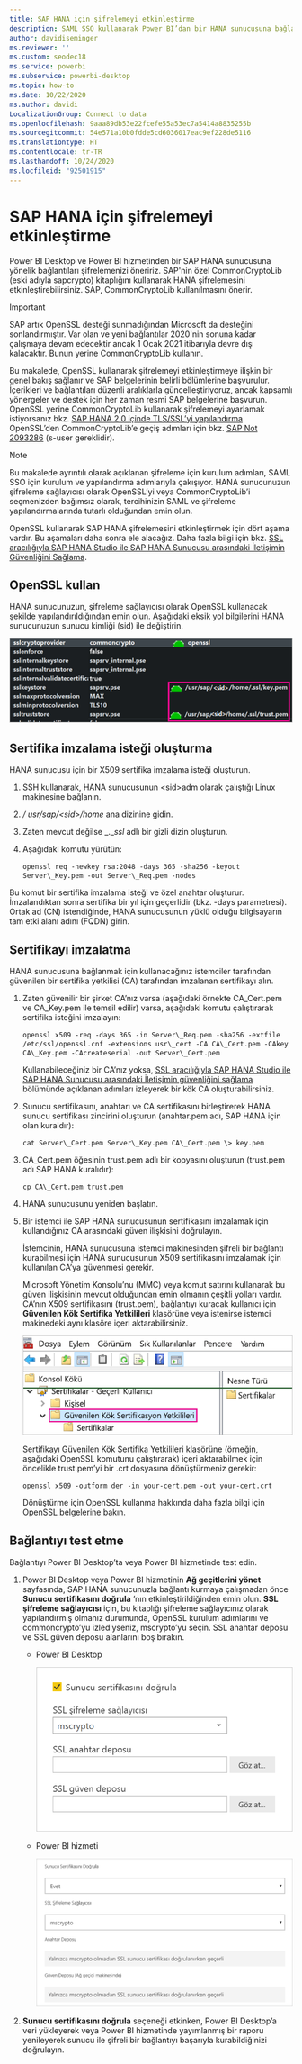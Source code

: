 ```yaml
---
title: SAP HANA için şifrelemeyi etkinleştirme
description: SAML SSO kullanarak Power BI’dan bir HANA sunucusuna bağlanırken bağlantıyı şifrelemeyi öğrenin.
author: davidiseminger
ms.reviewer: ''
ms.custom: seodec18
ms.service: powerbi
ms.subservice: powerbi-desktop
ms.topic: how-to
ms.date: 10/22/2020
ms.author: davidi
LocalizationGroup: Connect to data
ms.openlocfilehash: 9aaa89db53e22fcefe55a53ec7a5414a8835255b
ms.sourcegitcommit: 54e571a10b0fdde5cd6036017eac9ef228de5116
ms.translationtype: HT
ms.contentlocale: tr-TR
ms.lasthandoff: 10/24/2020
ms.locfileid: "92501915"
---
```

# <a name="enable-encryption-for-sap-hana"></a>SAP HANA için şifrelemeyi etkinleştirme

Power BI Desktop ve Power BI hizmetinden bir SAP HANA sunucusuna yönelik bağlantıları şifrelemenizi öneririz. SAP'nin özel CommonCryptoLib (eski adıyla sapcrypto) kitaplığını kullanarak HANA şifrelemesini etkinleştirebilirsiniz. SAP, CommonCryptoLib kullanılmasını önerir.

> [!IMPORTANT]
> SAP artık OpenSSL desteği sunmadığından Microsoft da desteğini sonlandırmıştır. Var olan ve yeni bağlantılar 2020'nin sonuna kadar çalışmaya devam edecektir ancak 1 Ocak 2021 itibarıyla devre dışı kalacaktır. Bunun yerine CommonCryptoLib kullanın.

Bu makalede, OpenSSL kullanarak şifrelemeyi etkinleştirmeye ilişkin bir genel bakış sağlanır ve SAP belgelerinin belirli bölümlerine başvurulur. İçerikleri ve bağlantıları düzenli aralıklarla güncelleştiriyoruz, ancak kapsamlı yönergeler ve destek için her zaman resmi SAP belgelerine başvurun. OpenSSL yerine CommonCryptoLib kullanarak şifrelemeyi ayarlamak istiyorsanız bkz. [SAP HANA 2.0 içinde TLS/SSL’yi yapılandırma](https://blogs.sap.com/2018/11/13/how-to-configure-tlsssl-in-sap-hana-2.0/) OpenSSL’den CommonCryptoLib’e geçiş adımları için bkz. [SAP Not 2093286](https://launchpad.support.sap.com/#/notes/2093286) (s-user gereklidir).

> [!NOTE]
> Bu makalede ayrıntılı olarak açıklanan şifreleme için kurulum adımları, SAML SSO için kurulum ve yapılandırma adımlarıyla çakışıyor. HANA sunucunuzun şifreleme sağlayıcısı olarak OpenSSL’yi veya CommonCryptoLib’i seçmenizden bağımsız olarak, tercihinizin SAML ve şifreleme yapılandırmalarında tutarlı olduğundan emin olun.

OpenSSL kullanarak SAP HANA şifrelemesini etkinleştirmek için dört aşama vardır. Bu aşamaları daha sonra ele alacağız.  Daha fazla bilgi için bkz. [SSL aracılığıyla SAP HANA Studio ile SAP HANA Sunucusu arasındaki İletişimin Güvenliğini Sağlama](https://blogs.sap.com/2015/09/28/securing-the-communication-between-sap-hana-studio-and-sap-hana-server-through-ssl/).

## <a name="use-openssl"></a>OpenSSL kullan

HANA sunucunuzun, şifreleme sağlayıcısı olarak OpenSSL kullanacak şekilde yapılandırıldığından emin olun. Aşağıdaki eksik yol bilgilerini HANA sunucunuzun sunucu kimliği (sid) ile değiştirin.

![OpenSSL şifreleme sağlayıcısı](media/desktop-sap-hana-encryption/ssl-crypto-provider.png)

## <a name="create-a-certificate-signing-request"></a>Sertifika imzalama isteği oluşturma

HANA sunucusu için bir X509 sertifika imzalama isteği oluşturun.

1. SSH kullanarak, HANA sunucusunun \<sid\>adm olarak çalıştığı Linux makinesine bağlanın.

1. _/_ _usr/sap/\<sid\>/home_ ana dizinine gidin.

1. Zaten mevcut değilse _.__ssl_ adlı bir gizli dizin oluşturun.

1. Aşağıdaki komutu yürütün:

    ```
    openssl req -newkey rsa:2048 -days 365 -sha256 -keyout Server\_Key.pem -out Server\_Req.pem -nodes
    ```

Bu komut bir sertifika imzalama isteği ve özel anahtar oluşturur. İmzalandıktan sonra sertifika bir yıl için geçerlidir (bkz. -days parametresi). Ortak ad (CN) istendiğinde, HANA sunucusunun yüklü olduğu bilgisayarın tam etki alanı adını (FQDN) girin.

## <a name="get-the-certificate-signed"></a>Sertifikayı imzalatma

HANA sunucusuna bağlanmak için kullanacağınız istemciler tarafından güvenilen bir sertifika yetkilisi (CA) tarafından imzalanan sertifikayı alın.

1. Zaten güvenilir bir şirket CA’nız varsa (aşağıdaki örnekte CA\_Cert.pem ve CA\_Key.pem ile temsil edilir) varsa, aşağıdaki komutu çalıştırarak sertifika isteğini imzalayın:

    ```
    openssl x509 -req -days 365 -in Server\_Req.pem -sha256 -extfile /etc/ssl/openssl.cnf -extensions usr\_cert -CA CA\_Cert.pem -CAkey CA\_Key.pem -CAcreateserial -out Server\_Cert.pem
    ```

    Kullanabileceğiniz bir CA’nız yoksa, [SSL aracılığıyla SAP HANA Studio ile SAP HANA Sunucusu arasındaki İletişimin güvenliğini sağlama](https://blogs.sap.com/2015/09/28/securing-the-communication-between-sap-hana-studio-and-sap-hana-server-through-ssl/) bölümünde açıklanan adımları izleyerek bir kök CA oluşturabilirsiniz.

1. Sunucu sertifikasını, anahtarı ve CA sertifikasını birleştirerek HANA sunucu sertifikası zincirini oluşturun (anahtar.pem adı, SAP HANA için olan kuraldır):

    ```
    cat Server\_Cert.pem Server\_Key.pem CA\_Cert.pem \> key.pem
    ```

1. CA\_Cert.pem öğesinin trust.pem adlı bir kopyasını oluşturun (trust.pem adı SAP HANA kuralıdır):

    ```
    cp CA\_Cert.pem trust.pem
    ```

1. HANA sunucusunu yeniden başlatın.

1. Bir istemci ile SAP HANA sunucusunun sertifikasını imzalamak için kullandığınız CA arasındaki güven ilişkisini doğrulayın.

    İstemcinin, HANA sunucusuna istemci makinesinden şifreli bir bağlantı kurabilmesi için HANA sunucusunun X509 sertifikasını imzalamak için kullanılan CA’ya güvenmesi gerekir.

    Microsoft Yönetim Konsolu’nu (MMC) veya komut satırını kullanarak bu güven ilişkisinin mevcut olduğundan emin olmanın çeşitli yolları vardır. CA’nın X509 sertifikasını (trust.pem), bağlantıyı kuracak kullanıcı için **Güvenilen Kök Sertifika Yetkilileri** klasörüne veya istenirse istemci makinedeki aynı klasöre içeri aktarabilirsiniz.

    ![Güvenilen Kök Sertifikasyon Yetkilileri klasörü](media/desktop-sap-hana-encryption/trusted-root-certification.png)

    Sertifikayı Güvenilen Kök Sertifika Yetkilileri klasörüne (örneğin, aşağıdaki OpenSSL komutunu çalıştırarak) içeri aktarabilmek için öncelikle trust.pem’yi bir .crt dosyasına dönüştürmeniz gerekir:

    ```
    openssl x509 -outform der -in your-cert.pem -out your-cert.crt
    ```
    
    Dönüştürme için OpenSSL kullanma hakkında daha fazla bilgi için [OpenSSL belgelerine](https://www.openssl.org/docs/man1.0.2/man3/x509.html) bakın.

## <a name="test-the-connection"></a>Bağlantıyı test etme

Bağlantıyı Power BI Desktop’ta veya Power BI hizmetinde test edin.

1. Power BI Desktop veya Power BI hizmetinin **Ağ geçitlerini yönet** sayfasında, SAP HANA sunucunuzla bağlantı kurmaya çalışmadan önce **Sunucu sertifikasını doğrula** ’nın etkinleştirildiğinden emin olun. **SSL şifreleme sağlayıcısı** için, bu kitaplığı şifreleme sağlayıcınız olarak yapılandırmış olmanız durumunda, OpenSSL kurulum adımlarını ve commoncrypto’yu izlediyseniz, mscrypto’yu seçin. SSL anahtar deposu ve SSL güven deposu alanlarını boş bırakın.

    - Power BI Desktop

        ![Sunucu sertifikasını doğrulama - hizmet](media/desktop-sap-hana-encryption/validate-server-certificate-service.png)

    - Power BI hizmeti

        ![Sunucu sertifikasını doğrulama - masaüstü](media/desktop-sap-hana-encryption/validate-server-certificate-desktop.png)

1. **Sunucu sertifikasını doğrula** seçeneği etkinken, Power BI Desktop’a veri yükleyerek veya Power BI hizmetinde yayımlanmış bir raporu yenileyerek sunucu ile şifreli bir bağlantıyı başarıyla kurabildiğinizi doğrulayın.
